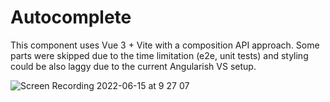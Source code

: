 # Autocomplete

This component uses Vue 3 + Vite with a composition API approach. Some parts were skipped due to the time limitation (e2e, unit tests) and styling could be also laggy due to the current Angularish VS setup.


![Screen Recording 2022-06-15 at 9 27 07](https://user-images.githubusercontent.com/12894727/173769101-0a4a29e4-f156-4816-b564-7bc0ff9fe983.gif)
